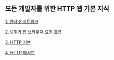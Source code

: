 ## 모든 개발자를 위한 HTTP 웹 기본 지식


[1. 인터넷 네트워크](https://github.com/OOH-AHH-HAN/spring-study/blob/341a5076ef5a47441aab8a2e0f609b54310b39bf/contents/kitseok/note/HTTP/1.%20%EC%9D%B8%ED%84%B0%EB%84%B7%20%EB%84%A4%ED%8A%B8%EC%9B%8C%ED%81%AC.md)

[2. URI와 웹 브라우저 요청 흐름](https://github.com/OOH-AHH-HAN/spring-study/blob/341a5076ef5a47441aab8a2e0f609b54310b39bf/contents/kitseok/note/HTTP/2.%20URI%EC%99%80%20%EC%9B%B9%20%EB%B8%8C%EB%9D%BC%EC%9A%B0%EC%A0%80%20%EC%9A%94%EC%B2%AD%20%ED%9D%90%EB%A6%84.md)

[3. HTTP 기본](https://github.com/OOH-AHH-HAN/spring-study/blob/341a5076ef5a47441aab8a2e0f609b54310b39bf/contents/kitseok/note/HTTP/3.%20HTTP%20%EA%B8%B0%EB%B3%B8.md)

[4. HTTP 메서드](https://github.com/OOH-AHH-HAN/spring-study/blob/341a5076ef5a47441aab8a2e0f609b54310b39bf/contents/kitseok/note/HTTP/4.%20HTTP%20%EB%A9%94%EC%84%9C%EB%93%9C.md)

    
